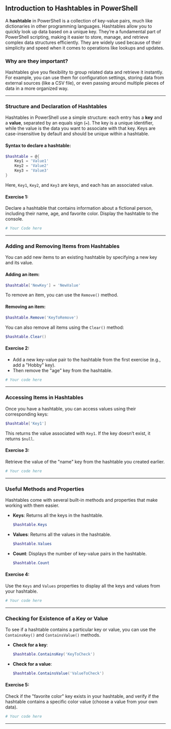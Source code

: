 ## Introduction to Hashtables in PowerShell

A **hashtable** in PowerShell is a collection of key-value pairs, much like dictionaries in other programming languages. Hashtables allow you to quickly look up data based on a unique key. They’re a fundamental part of PowerShell scripting, making it easier to store, manage, and retrieve complex data structures efficiently. They are widely used because of their simplicity and speed when it comes to operations like lookups and updates.

### Why are they important?
Hashtables give you flexibility to group related data and retrieve it instantly. For example, you can use them for configuration settings, storing data from external sources (like a CSV file), or even passing around multiple pieces of data in a more organized way.

---

### Structure and Declaration of Hashtables

Hashtables in PowerShell use a simple structure: each entry has a **key** and a **value**, separated by an equals sign (`=`). The key is a unique identifier, while the value is the data you want to associate with that key. Keys are case-insensitive by default and should be unique within a hashtable.

#### Syntax to declare a hashtable:
```powershell
$hashtable = @{
    Key1 = 'Value1'
    Key2 = 'Value2'
    Key3 = 'Value3'
}
```

Here, `Key1`, `Key2`, and `Key3` are keys, and each has an associated value.

#### Exercise 1: 
Declare a hashtable that contains information about a fictional person, including their name, age, and favorite color. Display the hashtable to the console.
```powershell
# Your Code here
```

---

### Adding and Removing Items from Hashtables

You can add new items to an existing hashtable by specifying a new key and its value.

#### Adding an item:
```powershell
$hashtable['NewKey'] = 'NewValue'
```

To remove an item, you can use the `Remove()` method.

#### Removing an item:
```powershell
$hashtable.Remove('KeyToRemove')
```

You can also remove all items using the `Clear()` method:
```powershell
$hashtable.Clear()
```

#### Exercise 2:
- Add a new key-value pair to the hashtable from the first exercise (e.g., add a "Hobby" key).
- Then remove the "age" key from the hashtable.

```powershell
# Your code here

```
---

### Accessing Items in Hashtables

Once you have a hashtable, you can access values using their corresponding keys:
```powershell
$hashtable['Key1']
```

This returns the value associated with `Key1`. If the key doesn’t exist, it returns `$null`.

#### Exercise 3:
Retrieve the value of the "name" key from the hashtable you created earlier.

```powershell
# Your code here

```

---

### Useful Methods and Properties

Hashtables come with several built-in methods and properties that make working with them easier.

- **Keys**: Returns all the keys in the hashtable.
    ```powershell
    $hashtable.Keys
    ```

- **Values**: Returns all the values in the hashtable.
    ```powershell
    $hashtable.Values
    ```

- **Count**: Displays the number of key-value pairs in the hashtable.
    ```powershell
    $hashtable.Count
    ```

#### Exercise 4:
Use the `Keys` and `Values` properties to display all the keys and values from your hashtable.
```powershell
# Your code here

```

---

### Checking for Existence of a Key or Value

To see if a hashtable contains a particular key or value, you can use the `ContainsKey()` and `ContainsValue()` methods.

- **Check for a key**:
    ```powershell
    $hashtable.ContainsKey('KeyToCheck')
    ```

- **Check for a value**:
    ```powershell
    $hashtable.ContainsValue('ValueToCheck')
    ```

#### Exercise 5:
Check if the "favorite color" key exists in your hashtable, and verify if the hashtable contains a specific color value (choose a value from your own data).
```powershell
# Your code here

```
---

